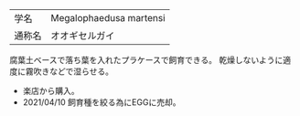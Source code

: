 ---
---

|||
|:-|:-|
| 学名 | Megalophaedusa martensi |
| 通称名 | オオギセルガイ |

腐葉土ベースで落ち葉を入れたプラケースで飼育できる。
乾燥しないように適度に霧吹きなどで湿らせる。

- 楽店から購入。
- 2021/04/10 飼育種を絞る為にEGGに売却。
